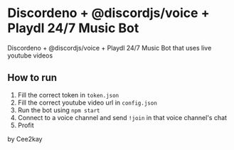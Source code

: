 # Discordeno + @discordjs/voice + Playdl 24/7 Music Bot
Discordeno + @discordjs/voice + Playdl 24/7 Music Bot that uses live youtube videos

## How to run

1. Fill the correct token in `token.json`
2. Fill the correct youtube video url in `config.json`
3. Run the bot using `npm start`
4. Connect to a voice channel and send `!join` in that voice channel's chat
5. Profit

by Cee2kay
